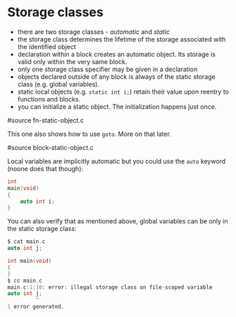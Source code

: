 # Storage classes

- there are two storage classes - *automatic* and *static*
- the storage class determines the lifetime of the storage associated with the
  identified object
- declaration within a block creates an automatic object.  Its storage is valid
  only within the very same block.
- only one storage class specifier may be given in a declaration
- objects declared outside of any block is always of the static storage class
  (e.g. global variables).
- static local objects (e.g. `static int i;`) retain their value upon reentry to
  functions and blocks.
- you can initialize a static object.  The initialization happens just once.

#source fn-static-object.c

This one also shows how to use `goto`.  More on that later.

#source block-static-object.c

Local variables are implicitly automatic but you could use the `auto` keyword
(noone does that though):

```C
int
main(void)
{
	auto int i;
}
```

You can also verify that as mentioned above, global variables can be only in the
static storage class:

```C
$ cat main.c
auto int j;

int main(void)
{
}
$ cc main.c
main.c:1:10: error: illegal storage class on file-scoped variable
auto int j;
         ^
1 error generated.
```
